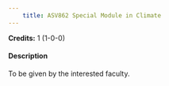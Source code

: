 ```yaml
---
    title: ASV862 Special Module in Climate
---
```

**Credits:** 1 (1-0-0)



#### Description 
To be given by the interested faculty.